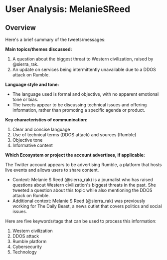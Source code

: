 # User Analysis: MelanieSReed

## Overview

Here's a brief summary of the tweets/messages:

**Main topics/themes discussed:**

1. A question about the biggest threat to Western civilization, raised by @sierra_rak.
2. An update on services being intermittently unavailable due to a DDOS attack on Rumble.

**Language style and tone:**

* The language used is formal and objective, with no apparent emotional tone or bias.
* The tweets appear to be discussing technical issues and offering information, rather than promoting a specific agenda or product.

**Key characteristics of communication:**

1. Clear and concise language
2. Use of technical terms (DDOS attack) and sources (Rumble)
3. Objective tone
4. Informative content

**Which Ecosystem or project the account advertises, if applicable:**

The Twitter account appears to be advertising Rumble, a platform that hosts live events and allows users to share content.

* Context: Melanie S Reed (@sierra_rak) is a journalist who has raised questions about Western civilization's biggest threats in the past. She tweeted a question about this topic while also mentioning the DDOS attack on Rumble.
* Additional context: Melanie S Reed (@sierra_rak) was previously working for The Daily Beast, a news outlet that covers politics and social issues.

Here are five keywords/tags that can be used to process this information:

1. Western civilization
2. DDOS attack
3. Rumble platform
4. Cybersecurity
5. Technology